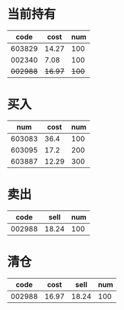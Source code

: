 # 当前持有
|code|cost|num|
|---|---|---|
|603829|14.27|100|
|002340|7.08|100|
|~~002988~~|~~16.97~~|~~100~~|

# 买入
|num|cost|num|
|---|---|---|
|603083|36.4|100|
|603095|17.2|200|
|603887|12.29|300|

# 卖出
|code|sell|num|
|---|---|---|
|002988|18.24|  100|

# 清仓
|code|cost|sell|num|
|---|---|---|---|
|002988| 16.97| 18.24| 100|
